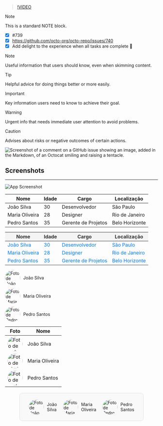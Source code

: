 >[!VIDEO](https://video.tv.adobe.com/v/29770/?quality=12)

>[!NOTE]
>
>This is a standard NOTE block.

- [x] #739
- [x] https://github.com/octo-org/octo-repo/issues/740
- [x] Add delight to the experience when all tasks are complete :tada:

> [!NOTE]
> Useful information that users should know, even when skimming content.

> [!TIP]
> Helpful advice for doing things better or more easily.

> [!IMPORTANT]
> Key information users need to know to achieve their goal.

> [!WARNING]
> Urgent info that needs immediate user attention to avoid problems.

> [!CAUTION]
> Advises about risks or negative outcomes of certain actions.


![Screenshot of a comment on a GitHub issue showing an image, added in the Markdown, of an Octocat smiling and raising a tentacle.](https://myoctocat.com/assets/images/base-octocat.svg)


## Screenshots
----
![App Screenshot](https://via.placeholder.com/468x300?text=App+Screenshot+Here)


| Nome         | Idade | Cargo           | Localização   |
|--------------|-------|-----------------|---------------|
| João Silva   | 30    | Desenvolvedor    | São Paulo     |
| Maria Oliveira| 28    | Designer         | Rio de Janeiro|
| Pedro Santos  | 35    | Gerente de Projetos | Belo Horizonte|


<table>
  <thead>
    <tr>
      <th style="background-color: #f4f4f4; color: #333;">Nome</th>
      <th style="background-color: #f4f4f4; color: #333;">Idade</th>
      <th style="background-color: #f4f4f4; color: #333;">Cargo</th>
      <th style="background-color: #f4f4f4; color: #333;">Localização</th>
    </tr>
  </thead>
  <tbody>
    <tr>
      <td style="color: #007BFF;">João Silva</td>
      <td style="color: #007BFF;">30</td>
      <td style="color: #007BFF;">Desenvolvedor</td>
      <td style="color: #007BFF;">São Paulo</td>
    </tr>
    <tr>
      <td style="color: #007BFF;">Maria Oliveira</td>
      <td style="color: #007BFF;">28</td>
      <td style="color: #007BFF;">Designer</td>
      <td style="color: #007BFF;">Rio de Janeiro</td>
    </tr>
    <tr>
      <td style="color: #007BFF;">Pedro Santos</td>
      <td style="color: #007BFF;">35</td>
      <td style="color: #007BFF;">Gerente de Projetos</td>
      <td style="color: #007BFF;">Belo Horizonte</td>
    </tr>
  </tbody>
</table>


<div style="display: flex; align-items: center; margin-bottom: 10px;">
    <img src="https://via.placeholder.com/50" alt="Foto de João Silva" style="width: 50px; height: 50px; border-radius: 50%; margin-right: 10px;">
    <span>João Silva</span>
</div>

<div style="display: flex; align-items: center; margin-bottom: 10px;">
    <img src="https://via.placeholder.com/50" alt="Foto de Maria Oliveira" style="width: 50px; height: 50px; border-radius: 50%; margin-right: 10px;">
    <span>Maria Oliveira</span>
</div>

<div style="display: flex; align-items: center; margin-bottom: 10px;">
    <img src="https://via.placeholder.com/50" alt="Foto de Pedro Santos" style="width: 50px; height: 50px; border-radius: 50%; margin-right: 10px;">
    <span>Pedro Santos</span>
</div>


<table>
  <thead>
    <tr>
      <th>Foto</th>
      <th>Nome</th>
    </tr>
  </thead>
  <tbody>
    <tr>
      <td><img src="https://via.placeholder.com/50" alt="Foto de João Silva" style="width: 50px; height: 50px; border-radius: 50%;"></td>
      <td>João Silva</td>
    </tr>
    <tr>
      <td><img src="https://via.placeholder.com/50" alt="Foto de Maria Oliveira" style="width: 50px; height: 50px; border-radius: 50%;"></td>
      <td>Maria Oliveira</td>
    </tr>
    <tr>
      <td><img src="https://via.placeholder.com/50" alt="Foto de Pedro Santos" style="width: 50px; height: 50px; border-radius: 50%;"></td>
      <td>Pedro Santos</td>
    </tr>
  </tbody>
</table>



<div style="display: flex; flex-direction: row; align-items: center; justify-content: space-between; max-width: 73%; margin: 20px auto; padding: 20px; border: 1px solid #ddd; border-radius: 10px; background-color: #f9f9f9;">
    <div style="display: flex; align-items: center; margin: 0 10px;">
        <img src="https://via.placeholder.com/50" alt="Foto de João Silva" style="width: 50px; height: 50px; border-radius: 50%; margin-right: 10px;">
        <span>João Silva</span>
    </div>
    <div style="display: flex; align-items: center; margin: 0 10px;">
        <img src="https://via.placeholder.com/50" alt="Foto de Maria Oliveira" style="width: 50px; height: 50px; border-radius: 50%; margin-right: 10px;">
        <span>Maria Oliveira</span>
    </div>
    <div style="display: flex; align-items: center; margin: 0 10px;">
        <img src="https://via.placeholder.com/50" alt="Foto de Pedro Santos" style="width: 50px; height: 50px; border-radius: 50%; margin-right: 10px;">
        <span>Pedro Santos</span>
    </div>
</div>



